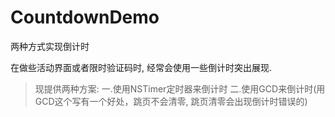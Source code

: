 # CountdownDemo
两种方式实现倒计时

在做些活动界面或者限时验证码时, 经常会使用一些倒计时突出展现.


> 现提供两种方案:
一.使用NSTimer定时器来倒计时
二.使用GCD来倒计时(用GCD这个写有一个好处，跳页不会清零, 跳页清零会出现倒计时错误的)
